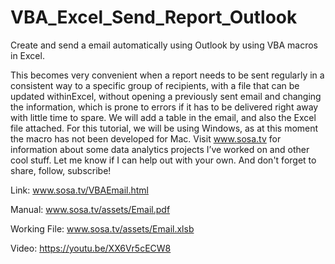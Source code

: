 # VBA_Excel_Send_Report_Outlook
Create and send a email automatically using Outlook by using VBA macros in Excel. 

This becomes very convenient when a report needs to be sent regularly in a consistent way to a specific group of recipients, with a file that can be updated withinExcel, without opening a previously sent email and changing the information, which is prone to errors if it has to be delivered right away with little time to spare.
We will add a table in the email, and also the Excel file attached.
For this tutorial, we will be using Windows, as at this moment the macro has not been developed for Mac.
Visit www.sosa.tv for information about some data analytics projects I’ve worked on and other cool stuff. 
Let me know if I can help out with your own. 
And don't forget to share, follow, subscribe! 

Link: 
www.sosa.tv/VBAEmail.html

Manual: 
www.sosa.tv/assets/Email.pdf

Working File: 
www.sosa.tv/assets/Email.xlsb

Video:
https://youtu.be/XX6Vr5cECW8  
